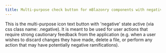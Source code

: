 ```yaml
---
title: Multi-purpose check button for mBlazonry components with negative state active
---
```


This is the multi-purpose icon text button with 'negative' state active (via css class name: .negative). It is meant to be used for user actions that require strong cautionary feedback from the application (e.g. when a user wishes to discard changes they have made, delete a file, or perform any action that may have potentially negative ramifications).